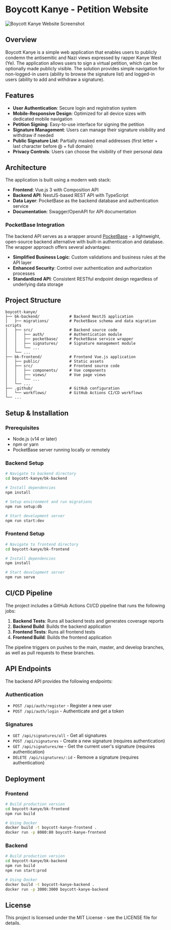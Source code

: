 # Boycott Kanye - Petition Website

![Boycott Kanye Website Screenshot](https://i.imgur.com/p7VB2zD.png)

## Overview

Boycott Kanye is a simple web application that enables users to publicly condemn the antisemitic and Nazi views expressed by rapper Kanye West (Ye). The application allows users to sign a virtual petition, which can be optionally made publicly visible. The solution provides simple navigation for non-logged-in users (ability to browse the signature list) and logged-in users (ability to add and withdraw a signature).

## Features

- **User Authentication**: Secure login and registration system
- **Mobile-Responsive Design**: Optimized for all device sizes with dedicated mobile navigation
- **Petition Signing**: Easy-to-use interface for signing the petition
- **Signature Management**: Users can manage their signature visibility and withdraw if needed
- **Public Signature List**: Partially masked email addresses (first letter + last character before @ + full domain)
- **Privacy Controls**: Users can choose the visibility of their personal data

## Architecture

The application is built using a modern web stack:

- **Frontend**: Vue.js 3 with Composition API
- **Backend API**: NestJS-based REST API with TypeScript
- **Data Layer**: PocketBase as the backend database and authentication service
- **Documentation**: Swagger/OpenAPI for API documentation

### PocketBase Integration

The backend API serves as a wrapper around [PocketBase](https://pocketbase.io/) - a lightweight, open-source backend alternative with built-in authentication and database. The wrapper approach offers several advantages:

- **Simplified Business Logic**: Custom validations and business rules at the API layer
- **Enhanced Security**: Control over authentication and authorization processes
- **Standardized API**: Consistent RESTful endpoint design regardless of underlying data storage

## Project Structure

```
boycott-kanye/
├── bk-backend/             # Backend NestJS application
│   ├── migrations/         # PocketBase schema and data migration scripts
│   ├── src/                # Backend source code
│   │   ├── auth/           # Authentication module
│   │   ├── pocketbase/     # PocketBase service wrapper
│   │   ├── signatures/     # Signature management module
│   │   └── ...            
│   └── ...                
├── bk-frontend/            # Frontend Vue.js application
│   ├── public/             # Static assets
│   ├── src/                # Frontend source code
│   │   ├── components/     # Vue components
│   │   ├── views/          # Vue page views
│   │   └── ...            
│   └── ...                
├── .github/                # GitHub configuration
│   └── workflows/          # GitHub Actions CI/CD workflows
└── ...
```

## Setup & Installation

### Prerequisites

- Node.js (v14 or later)
- npm or yarn
- PocketBase server running locally or remotely

### Backend Setup

```bash
# Navigate to backend directory
cd boycott-kanye/bk-backend

# Install dependencies
npm install

# Setup environment and run migrations
npm run setup:db

# Start development server
npm run start:dev
```

### Frontend Setup

```bash
# Navigate to frontend directory
cd boycott-kanye/bk-frontend

# Install dependencies
npm install

# Start development server
npm run serve
```

## CI/CD Pipeline

The project includes a GitHub Actions CI/CD pipeline that runs the following jobs:

1. **Backend Tests**: Runs all backend tests and generates coverage reports
2. **Backend Build**: Builds the backend application
3. **Frontend Tests**: Runs all frontend tests
4. **Frontend Build**: Builds the frontend application

The pipeline triggers on pushes to the main, master, and develop branches, as well as pull requests to these branches.

## API Endpoints

The backend API provides the following endpoints:

### Authentication

- `POST /api/auth/register` - Register a new user
- `POST /api/auth/login` - Authenticate and get a token

### Signatures

- `GET /api/signatures/all` - Get all signatures
- `POST /api/signatures` - Create a new signature (requires authentication)
- `GET /api/signatures/me` - Get the current user's signature (requires authentication)
- `DELETE /api/signatures/:id` - Remove a signature (requires authentication)

## Deployment

### Frontend

```bash
# Build production version
cd boycott-kanye/bk-frontend
npm run build

# Using Docker
docker build -t boycott-kanye-frontend .
docker run -p 8080:80 boycott-kanye-frontend
```

### Backend

```bash
# Build production version
cd boycott-kanye/bk-backend
npm run build
npm run start:prod

# Using Docker
docker build -t boycott-kanye-backend .
docker run -p 3000:3000 boycott-kanye-backend
```

## License

This project is licensed under the MIT License - see the LICENSE file for details.
